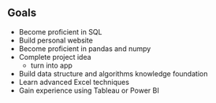 ## Goals
- Become proficient in SQL
- Build personal website
- Become proficient in pandas and numpy
- Complete project idea
    - turn into app
- Build data structure and algorithms knowledge foundation
- Learn advanced Excel techniques
- Gain experience using Tableau or Power BI
